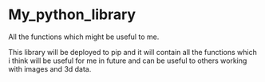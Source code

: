 # My_python_library
All the functions which might be useful to me.


This library will be deployed to pip and it will contain all the functions which i think will be useful for me in future and can be useful to others working with images and 3d data.
